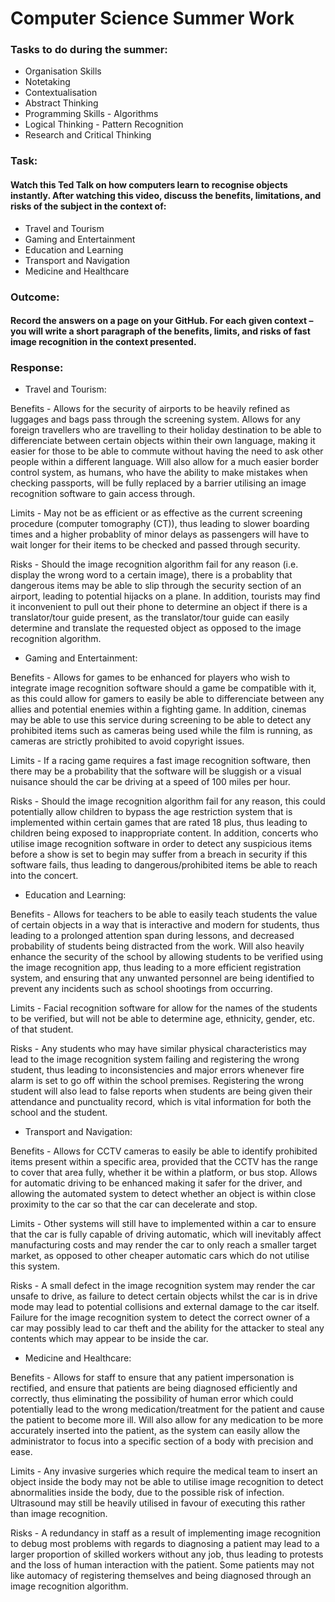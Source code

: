 # Computer Science Summer Work
### Tasks to do during the summer:
  * Organisation Skills
  * Notetaking 
  * Contextualisation
  * Abstract Thinking
  * Programming Skills - Algorithms
  * Logical Thinking - Pattern Recognition
  * Research and Critical Thinking

### Task:
#### Watch this Ted Talk on how computers learn to recognise objects instantly. After watching this video, discuss the benefits, limitations, and risks of the subject in the context of:
 * Travel and Tourism
 * Gaming and Entertainment
 * Education and Learning
 * Transport and Navigation
 * Medicine and Healthcare

### Outcome:
#### Record the answers on a page on your GitHub. For each given context – you will write a short paragraph of the benefits, limits, and risks of fast image recognition in the context presented.

### Response:
* Travel and Tourism:

Benefits - Allows for the security of airports to be heavily refined as luggages and bags pass through the screening system. Allows for any foreign travellers who are travelling to their holiday destination to be able to differenciate between certain objects within their own language, making it easier for those to be able to commute without having the need to ask other people within a different language. Will also allow for a much easier border control system, as humans, who have the ability to make mistakes when checking passports, will be fully replaced by a barrier utilising an image recognition software to gain access through.

Limits - May not be as efficient or as effective as the current screening procedure (computer tomography (CT)), thus leading to slower boarding times and a higher probablity of minor delays as passengers will have to wait longer for their items to be checked and passed through security. 

Risks - Should the image recognition algorithm fail for any reason (i.e. display the wrong word to a certain image), there is a probablity that dangerous items may be able to slip through the security section of an airport, leading to potential hijacks on a plane. In addition, tourists may find it inconvenient to pull out their phone to determine an object if there is a translator/tour guide present, as the translator/tour guide can easily determine and translate the requested object as opposed to the image recognition algorithm.

* Gaming and Entertainment:

Benefits - Allows for games to be enhanced for players who wish to integrate image recognition software should a game be compatible with it, as this could allow for gamers to easily be able to differenciate between any allies and potential enemies within a fighting game. In addition, cinemas may be able to use this service during screening to be able to detect any prohibited items such as cameras being used while the film is running, as cameras are strictly prohibited to avoid copyright issues.

Limits - If a racing game requires a fast image recognition software, then there may be a probability that the software will be sluggish or a visual nuisance should the car be driving at a speed of 100 miles per hour. 

Risks - Should the image recognition algorithm fail for any reason, this could potentially allow children to bypass the age restriction system that is implemented within certain games that are rated 18 plus, thus leading to children being exposed to inappropriate content. In addition, concerts who utilise image recognition software in order to detect any suspicious items before a show is set to begin may suffer from a breach in security if this software fails, thus leading to dangerous/prohibited items be able to reach into the concert.

* Education and Learning:

Benefits - Allows for teachers to be able to easily teach students the value of certain objects in a way that is interactive and modern for students, thus leading to a prolonged attention span during lessons, and decreased probability of students being distracted from the work. Will also heavily enhance the security of the school by allowing students to be verified using the image recognition app, thus leading to a more efficient registration system, and ensuring that any unwanted personnel are being identified to prevent any incidents such as school shootings from occurring. 

Limits - Facial recognition software for allow for the names of the students to be verified, but will not be able to determine age, ethnicity, gender, etc. of that student.

Risks - Any students who may have similar physical characteristics may lead to the image recognition system failing and registering the wrong student, thus leading to inconsistencies and major errors whenever fire alarm is set to go off within the school premises. Registering the wrong student will also lead to false reports when students are being given their attendance and punctuality record, which is vital information for both the school and the student.

* Transport and Navigation:

Benefits - Allows for CCTV cameras to easily be able to identify prohibited items present within a specific area, provided that the CCTV has the range to cover that area fully, whether it be within a platform, or bus stop. Allows for automatic driving to be enhanced making it safer for the driver, and allowing the automated system to detect whether an object is within close proximity to the car so that the car can decelerate and stop.

Limits - Other systems will still have to implemented within a car to ensure that the car is fully capable of driving automatic, which will inevitably affect manufacturing costs and may render the car to only reach a smaller target market, as opposed to other cheaper automatic cars which do not utilise this system.

Risks - A small defect in the image recognition system may render the car unsafe to drive, as failure to detect certain objects whilst the car is in drive mode may lead to potential collisions and external damage to the car itself. Failure for the image recognition system to detect the correct owner of a car may possibly lead to car theft and the ability for the attacker to steal any contents which may appear to be inside the car.

* Medicine and Healthcare:

Benefits - Allows for staff to ensure that any patient impersonation is rectified, and ensure that patients are being diagnosed efficiently and correctly, thus eliminating the possibility of human error which could potentially lead to the wrong medication/treatment for the patient and cause the patient to become more ill. Will also allow for any medication to be more accurately inserted into the patient, as the system can easily allow the administrator to focus into a specific section of a body with precision and ease.

Limits - Any invasive surgeries which require the medical team to insert an object inside the body may not be able to utilise image recognition to detect abnormalities inside the body, due to the possible risk of infection. Ultrasound may still be heavily utilised in favour of executing this rather than image recognition. 

Risks - A redundancy in staff as a result of implementing image recognition to debug most problems with regards to diagnosing a patient may lead to a larger proportion of skilled workers without any job, thus leading to protests and the loss of human interaction with the patient. Some patients may not like automacy of registering themselves and being diagnosed through an image recognition algorithm. 


